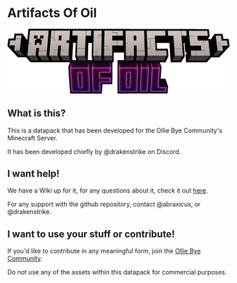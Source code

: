 # Artifacts Of Oil

![Artifacts of Oil Title Screen](artifactsrepo.png)

## What is this?

This is a datapack that has been developed for the Ollie Bye Community's Minecraft Server.

It has been developed chiefly by @drakenstrike on Discord.

## I want help!

We have a Wiki up for it, for any questions about it, check it out [here](wiki).

For any support with the github repository, contact @abraxicus, or @drakenstrike.

## I want to use your stuff or contribute!

If you'd like to contribute in any meaningful form, join the [Ollie Bye Community](https://discord.gg/93rgpVt).

Do not use any of the assets within this datapack for commercial purposes.
